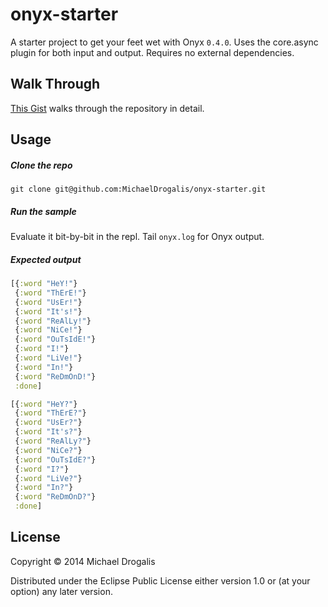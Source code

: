 # onyx-starter

A starter project to get your feet wet with Onyx `0.4.0`. Uses the core.async plugin for both input and output. Requires no external dependencies.

## Walk Through

[This Gist](https://gist.github.com/MichaelDrogalis/bc620a7617396704125b) walks through the repository in detail.

## Usage

##### Clone the repo

`git clone git@github.com:MichaelDrogalis/onyx-starter.git`

##### Run the sample

Evaluate it bit-by-bit in the repl. Tail `onyx.log` for Onyx output.

##### Expected output

```clojure
[{:word "HeY!"}
 {:word "ThErE!"}
 {:word "UsEr!"}
 {:word "It's!"}
 {:word "ReAlLy!"}
 {:word "NiCe!"}
 {:word "OuTsIdE!"}
 {:word "I!"}
 {:word "LiVe!"}
 {:word "In!"}
 {:word "ReDmOnD!"}
 :done]

[{:word "HeY?"}
 {:word "ThErE?"}
 {:word "UsEr?"}
 {:word "It's?"}
 {:word "ReAlLy?"}
 {:word "NiCe?"}
 {:word "OuTsIdE?"}
 {:word "I?"}
 {:word "LiVe?"}
 {:word "In?"}
 {:word "ReDmOnD?"}
 :done]
```

## License

Copyright © 2014 Michael Drogalis

Distributed under the Eclipse Public License either version 1.0 or (at
your option) any later version.
